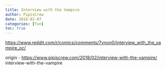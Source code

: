 ```yaml
---
title: Interview with the Vampire
author: PipisCrew
date: 2018-02-07
categories: [fun]
toc: true
---
```


https://www.reddit.com/r/comics/comments/7vnon0/interview_with_the_vampire_oc/

origin - https://www.pipiscrew.com/2018/02/interview-with-the-vampire/ interview-with-the-vampire
